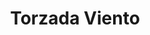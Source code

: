 ---
title: Torzada Viento
date: 
draft: false

# descripcion
description : Torzada triple

materials: Plata 925

color: Plateado

dimensions: 6cm (ajustable)

code: 03-09-0060

type: "Pulseras"

categories: []

price: $4.620,00

price_eftvo: $3.930,00

# Images
# first image will be shown in the product page
images:
  # - image: "images/path_to_image"
  # La ubicacion de las imagenes es imagenes/Pulseras/Pulseras.Plata/03-09-0060-torzada-viento
  - image: "./images/pulseras/plata/03-09-0060-torzada-triple_a.JPG"
  - image: "./images/pulseras/plata/03-09-0060-torzada-triple_b.JPG"
---